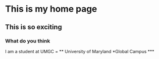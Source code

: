 # This is my home page

## This is so exciting

### What do you think

I am a student at UMGC = ** University of Maryland *Global Campus ***
